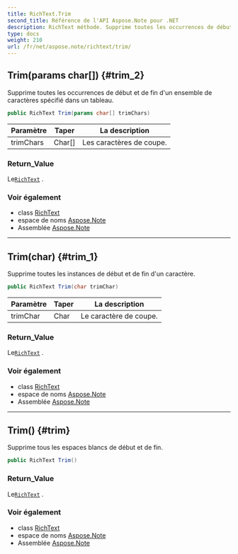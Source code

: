 ```yaml
---
title: RichText.Trim
second_title: Référence de l'API Aspose.Note pour .NET
description: RichText méthode. Supprime toutes les occurrences de début et de fin dun ensemble de caractères spécifié dans un tableau.
type: docs
weight: 210
url: /fr/net/aspose.note/richtext/trim/
---
```

## Trim(params char[]) {#trim_2}

Supprime toutes les occurrences de début et de fin d'un ensemble de caractères spécifié dans un tableau.

```csharp
public RichText Trim(params char[] trimChars)
```

| Paramètre | Taper | La description |
| --- | --- | --- |
| trimChars | Char[] | Les caractères de coupe. |

### Return_Value

Le[`RichText`](../) .

### Voir également

* class [RichText](../)
* espace de noms [Aspose.Note](../../richtext/)
* Assemblée [Aspose.Note](../../../)

---

## Trim(char) {#trim_1}

Supprime toutes les instances de début et de fin d'un caractère.

```csharp
public RichText Trim(char trimChar)
```

| Paramètre | Taper | La description |
| --- | --- | --- |
| trimChar | Char | Le caractère de coupe. |

### Return_Value

Le[`RichText`](../) .

### Voir également

* class [RichText](../)
* espace de noms [Aspose.Note](../../richtext/)
* Assemblée [Aspose.Note](../../../)

---

## Trim() {#trim}

Supprime tous les espaces blancs de début et de fin.

```csharp
public RichText Trim()
```

### Return_Value

Le[`RichText`](../) .

### Voir également

* class [RichText](../)
* espace de noms [Aspose.Note](../../richtext/)
* Assemblée [Aspose.Note](../../../)


